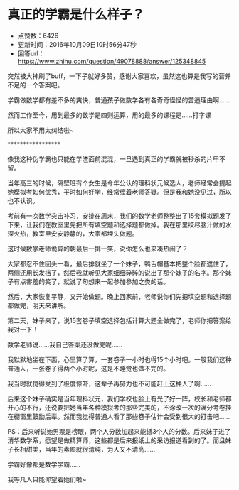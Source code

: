 # 真正的学霸是什么样子？
- 点赞数：6426
- 更新时间：2016年10月09日10时56分47秒
- 回答url：https://www.zhihu.com/question/49078888/answer/125348845
<body>
 <p data-pid="xZWcPgQJ">突然被大神刷了buff，一下子就好多赞，感谢大家喜欢，虽然这也算是我写的营养不足的一个答案吧。</p>
 <p data-pid="QATVHJSB">学霸做数学都有差不多的爽快，普通孩子做数学各有各奇奇怪怪的苦逼理由啊……</p>
 <p data-pid="R3-8Oc7Y">然而工作至今，用到最多的数学是四则运算，用的最多的课程是……打字课</p>
 <p data-pid="z9P_Rlh6">所以大家不用太纠结啦~</p>
 <p data-pid="S_VaMP_A">*****************</p>
 <p data-pid="QrWPpHSE">像我这种伪学霸也只能在学渣面前混混，一旦遇到真正的学霸就被秒杀的片甲不留。</p>
 <p data-pid="Avg9KyP_">当年高三的时候，隔壁班有个女生是今年公认的理科状元候选人，老师经常会提起她模拟考如何优秀，平时如何好学，经常缠着老师答疑。但是我和她没见过，所以也不认识。</p>
 <p data-pid="5X-KEE2m">考前有一次数学突击补习，安排在周末，我们的数学老师整整出了15套模拟题发了下来，让我们在教室里先把所有填空题和选择题都做掉。我在那里绞尽脑汁做的水深火热，教室里安安静静的，大家都埋头做题。</p>
 <p data-pid="HvZ9vkBX">这时候数学老师诡异的朝最后一排一笑，说你怎么也来凑热闹了？</p>
 <p data-pid="XaqP_hZ9">大家都忍不住回头一看，最后排就坐了一个妹子，鸭舌帽基本把整个脸都遮住了，两侧还用长发挡了，然后我就听见大家细细碎碎的说出了那个妹子的名字。那个妹子有点害羞的笑了，就说了句想来一起参加参加之类的话。</p>
 <p data-pid="zlu-8Vn6">然后，大家恢复平静，又开始做题。晚上回家前，老师说你们先把填空题和选择题都做完，明天来讲解。</p>
 <p data-pid="b-NIGOqA">第二天，妹子来了，说15套卷子填空选择包括计算大题全做完了，老师你把答案给我对一下！</p>
 <p data-pid="CWj2vDp1">数学老师说……我自己答案还没做完呢……</p>
 <p data-pid="uPuJYMh3">我默默地坐在下面，心里算了算，一套卷子一小时也得15个小时吧。一般我们这种普通人，一张卷子得两个小时呢，这是不睡觉也做不完的。</p>
 <p data-pid="5EndRsfK">我当时就觉得受到了极度惊吓，这辈子再努力也不可能赶上这种人了啊……</p>
 <p data-pid="cIgCCwJd">后来这个妹子确实是当年理科状元，我们学校也脸上有光了好一阵，校长和老师都开心的不行，还说要把她当年各种模拟考的那些完美的，不涂改一次的满分考卷挂在橱窗里鼓励后辈。然而我觉得普通人看了那些卷子估计会受到很大的打击吧……</p>
 <p data-pid="g0nfLQhw">PS：后来听说她男票是榜眼，两个人分数加起来能抵3个人的分数。后来妹子进了清华数学系，愿望是做精算师，这些都是后来报纸上的采访报道看到的了。而且妹子长相甜美，当年的素颜就很清纯，为人又不清高……</p>
 <p data-pid="73eX4vmm">学霸好像都是数学学霸……</p>
 <p data-pid="0oY9K_u2">我等凡人只能仰望着她们啦~</p>
</body>